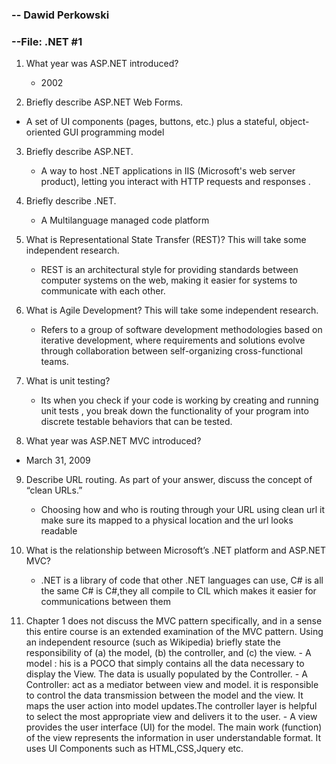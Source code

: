 ### -- Dawid Perkowski

### --File: .NET #1

1. What year was ASP.NET introduced?

   - 2002
2. Briefly describe ASP.NET Web Forms.
- A set of UI components (pages, buttons, etc.) plus a stateful, object-oriented GUI programming model
3. Briefly describe ASP.NET.

   -   A way to host .NET applications in IIS (Microsoft's web server product), letting you interact with HTTP requests and responses .
4. Briefly describe .NET.

   - A Multilanguage managed code platform
5. What is Representational State Transfer (REST)? This will take some independent research.

   - REST is an architectural style for providing standards between computer systems on the web, making it easier for systems to communicate with each other. 
6. What is Agile Development? This will take some independent research.

   - Refers to a group of software development methodologies based on iterative development, where requirements and solutions evolve through collaboration between self-organizing cross-functional teams.
7. What is unit testing?

   -  Its when you check if your code is working by creating and running unit tests , you break down the functionality of your program into discrete testable behaviors that can be tested.
8.   What year was ASP.NET MVC introduced?

   - March 31, 2009
9. Describe URL routing. As part of your answer, discuss the concept of “clean URLs.”

   -  Choosing how and who is routing through your URL using clean url it make sure its mapped to a physical location and the url looks readable
10. What is the relationship between Microsoft’s .NET platform and ASP.NET MVC?
    - .NET is a library of code that other .NET languages can use, C# is all the same C# is C#,they all compile to CIL which makes it easier for communications between them
11.  Chapter 1 does not discuss the MVC pattern specifically, and in a sense this entire course is an extended examination of the MVC pattern. Using an independent resource (such as Wikipedia) briefly state the responsibility of (a) the model, (b) the controller, and (c) the view.
    - A model : his is a POCO that simply contains all the data necessary to display the View. The data is usually populated by the Controller.
    - A Controller: act as a mediator between view and model. it is responsible to control the data transmission between the model and the view. It maps the user action into model updates.The controller layer is helpful to select the most appropriate view and delivers it to the user.
    - A view provides the user interface (UI) for the model. The main work (function) of the view represents the information in user understandable format. It uses UI Components such as HTML,CSS,Jquery etc.

